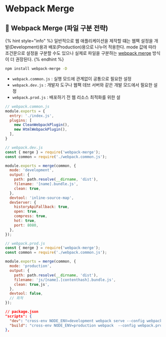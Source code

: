 # Webpack Merge

## 🐇 Webpack Merge (파일 구분 전략)

{% hint style="info" %}
일반적으로 웹 애플리케이션을 제작할 떄는 웹팩 설정을 개발(Development)용과 배포(Production)용으로 나누어 적용한다. mode 값에 따라 조건문으로 설정을 구분할 수도 있으나 실제로 파일을 구분하는 [webpack merge](https://webpack.kr/guides/production/) 방식이 더 권장된다.
{% endhint %}

```bash
npm install webpack-merge -D
```

* `webpack.common.js` : 실행 모드에 관계없이 공통으로 필요한 설정
* `webpack.dev.js` : 개발자 도구나 웹팩 데브 서버와 같은 개발 모드에서 필요한 설정
* `webpack.prod.js` : 배포하기 전 웹 리소스 최적화를 위한 설

```javascript
// webpack.common.js
module.exports = {
  entry: './index.js',
  plugins: [
    new CleanWebpackPlugin(),
    new HtmlWebpackPlugin(),
  ],
}
```

```javascript
// webpack.dev.js
const { merge } = require('webpack-merge');
const common = require('./webpack.common.js');

module.exports = merge(common, {
  mode: 'development',
  output: {
    path: path.resolve(__dirname, 'dist'),
    filename: '[name].bundle.js',
    clean: true,
  },
  devtool: 'inline-source-map',
  devServer: {
    historyApiFallback: true,
    open: true,
    compress: true,
    hot: true,
    port: 8080,
  },
});
```

```javascript
// webpack.prod.js
const { merge } = require('webpack-merge');
const common = require('./webpack.common.js');

module.exports = merge(common, {
  mode: 'production',
  output: {
    path: path.resolve(__dirname, 'dist'),
    filename: 'js/[name].[contenthash].bundle.js',
    clean: true,js',
  },
  devtool: false,
  // 최적
});
```

```json
// package.json
"scripts": {
  "dev": "cross-env NODE_ENV=development webpack serve --config webpack.dev.js",
  "build": "cross-env NODE_ENV=production webpack  --config webpack.prod.js"
},
```
